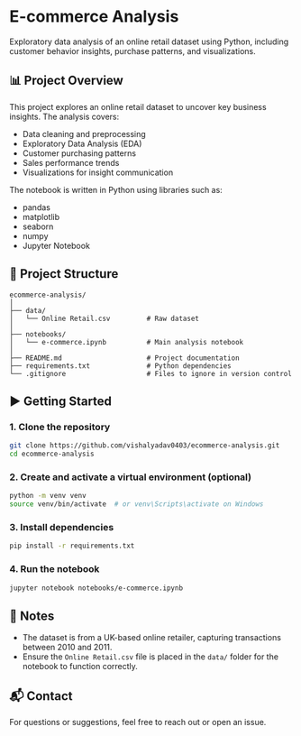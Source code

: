 # E-commerce Analysis

Exploratory data analysis of an online retail dataset using Python, including customer behavior insights, purchase patterns, and visualizations.

## 📊 Project Overview

This project explores an online retail dataset to uncover key business insights. The analysis covers:

- Data cleaning and preprocessing
- Exploratory Data Analysis (EDA)
- Customer purchasing patterns
- Sales performance trends
- Visualizations for insight communication

The notebook is written in Python using libraries such as:
- pandas
- matplotlib
- seaborn
- numpy
- Jupyter Notebook

## 📁 Project Structure

```
ecommerce-analysis/
│
├── data/
│   └── Online Retail.csv         # Raw dataset
│
├── notebooks/
│   └── e-commerce.ipynb          # Main analysis notebook
│
├── README.md                     # Project documentation
├── requirements.txt              # Python dependencies
└── .gitignore                    # Files to ignore in version control
```

## ▶️ Getting Started

### 1. Clone the repository
```bash
git clone https://github.com/vishalyadav0403/ecommerce-analysis.git
cd ecommerce-analysis
```

### 2. Create and activate a virtual environment (optional)
```bash
python -m venv venv
source venv/bin/activate  # or venv\Scripts\activate on Windows
```

### 3. Install dependencies
```bash
pip install -r requirements.txt
```

### 4. Run the notebook
```bash
jupyter notebook notebooks/e-commerce.ipynb
```

## 📌 Notes

- The dataset is from a UK-based online retailer, capturing transactions between 2010 and 2011.
- Ensure the `Online Retail.csv` file is placed in the `data/` folder for the notebook to function correctly.

## 📬 Contact

For questions or suggestions, feel free to reach out or open an issue.
